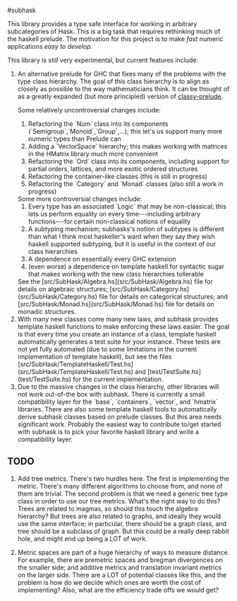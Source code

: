#subhask

This library provides a type safe interface for working in arbitrary subcategories of Hask.
This is a big task that requires rethinking much of the haskell prelude. 
The motivation for this project is to make *fast* numeric applications *easy to develop*.

This library is still very experimental, but current features include:

<ol>
<li> An alternative prelude for GHC that fixes many of the problems with the type class hierarchy.
The goal of this class hierarchy is to align as closely as possible to the way mathematicians think.
It can be thought of as a greatly expanded (but more principled) version of <a href="https://github.com/snoyberg/classy-prelude">classy-prelude</a>.

<p>Some relatively uncontroversial changes include:
<ol>
  <li> Refactoring the `Num` class into its components (`Semigroup`,`Monoid`,`Group`,...); this let's us support many more numeric types than Prelude can
  <li> Adding a `VectorSpace` hierarchy; this makes working with matrices in the HMatrix library much more convenient
  <li> Refactoring the `Ord` class into its components, including support for partial orders, lattices, and more exotic ordered structures
  <li> Refactoring the container-like classes (this is still in progress)
  <li> Refactoring the `Category` and `Monad` classes (also still a work in progress)
</ol>
Some more controversial changes include:
<ol>
  <li> Every type has an associated `Logic` that may be non-classical; this lets us perform equality on every time---including arbitrary functions---for certain non-classical notions of equality
  <li> A subtyping mechanism; subhasks's notion of subtypes is different than what I think most haskeller's want when they say they wish haskell supported subtyping, but it is useful in the context of our class hierarchies
  <li> A dependence on essentially every GHC extension
  <li> (even worse) a dependence on template haskell for syntactic sugar that makes working with the new class hierarchies tollerable
</ol>
See the [src/SubHask/Algebra.hs](src/SubHask/Algebra.hs) file for details on algebraic structures; [src/SubHask/Category.hs](src/SubHask/Category.hs) file for details on categorical structures; and [src/SubHask/Monad.hs](src/SubHask/Monad.hs) file for details on monadic structures.


<li> With many new classes come many new laws, and subhask provides template haskell functions to make enforcing these laws easier.
The goal is that every time you create an instance of a class, template haskell automatically generates a test suite for your instance.
These tests are not yet fully automated (due to some limitations in the current implementation of template haskell), but see the files [src/SubHask/TemplateHaskell/Test.hs](src/SubHask/TemplateHaskell/Test.hs) and [test/TestSuite.hs](test/TestSuite.hs) for the current implementation.

<li> Due to the massive changes in the class hierarchy, other libraries will not work out-of-the box with subhask.
There is currently a small compatibility layer for the `base`, `containers`, `vector`, and `hmatrix` libraries.
There are also some template haskell tools to automatically derive subhask classes based on prelude classes.
But this area needs significant work.
Probably the easiest way to contribute to/get started with subhask is to pick your favorite haskell library and write a compatibility layer.
</ol>

## TODO

1. Add tree metrics.
There's two hurdles here.
The first is implementing the metric.
There's many different algorithms to choose from, and none of them are trivial.
The second problem is that we need a generic tree type class in order to use our tree metrics.
What's the right way to do this?
Trees are related to magmas, so should this touch the algebra hierarchy?
But trees are also related to graphs, and ideally they would use the same interface;
in particular, there should be a graph class, and tree should be a subclass of graph.
But this could be a really deep rabbit hole, and might end up being a LOT of work.

2. Metric spaces are part of a huge hierarchy of ways to measure distance.
For example, there are premetric spaces and bregman divergences on the smaller side; and additive metrics and translation invariant metrics on the larger side.
There are a LOT of potential classes like this, and the problem is how do we decide which ones are worth the cost of implementing?
Also, what are the efficiency trade offs we would get?



